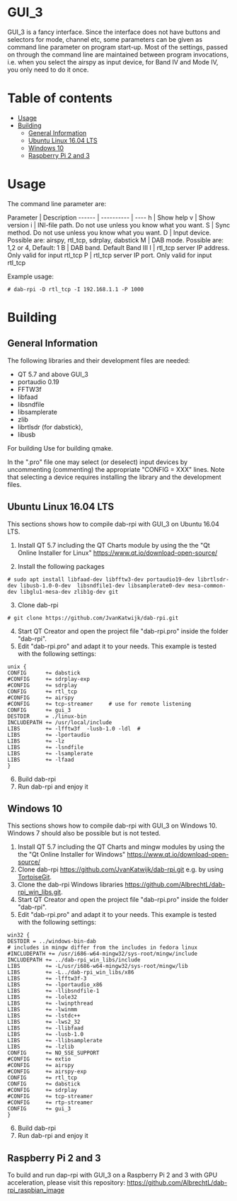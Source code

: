 GUI_3
=====

GUI_3 is a fancy interface. Since the interface does not have buttons and selectors for mode, channel etc, some
parameters can be given as command line parameter on program start-up.
Most of the settings, passed on through the command line are maintained between program invocations, i.e. when you select
the airspy as input device, for Band IV and Mode IV, you only need to do it once.

Table of contents
====

  * [Usage](#usage)
  * [Building](#building)
    * [General Information](#general-information)
    * [Ubuntu Linux 16.04 LTS](#ubuntu-linux-1604-lts)
    * [Windows 10](#windows-10)
    * [Raspberry Pi 2 and 3](#raspberry-pi-2-and-3)

Usage
=====
The command line parameter are:

Parameter | Description
------ | ---------- | ----
h | Show help 
v | Show version 
i | INI-file path. Do not use unless you know what you want.
S | Sync method. Do not use unless you know what you want.
D | Input device. Possible are: airspy, rtl_tcp, sdrplay, dabstick 
M | DAB mode. Possible are: 1,2 or 4, Default: 1 
B | DAB band. Default Band III
I | rtl_tcp server IP address. Only valid for input rtl_tcp 
P | rtl_tcp server IP port. Only valid for input rtl_tcp

Example usage:
  
  ```
# dab-rpi -D rtl_tcp -I 192.168.1.1 -P 1000
  ```
  
Building
====================

General Information
---
The following libraries and their development files are needed:
* QT 5.7 and above GUI_3
* portaudio 0.19
* FFTW3f
* libfaad
* libsndfile
* libsamplerate
* zlib
* librtlsdr (for dabstick),
* libusb

For building 
Use for building qmake.

In the ".pro" file one may select (or deselect) input devices by uncommenting (commenting) the appropriate "CONFIG = XXX" lines.
Note that selecting a device requires installing the library and the development files.

Ubuntu Linux 16.04 LTS
---
This sections shows how to compile dab-rpi with GUI_3 on Ubuntu 16.04 LTS. 

1. Install QT 5.7 including the QT Charts module by using the the "Qt Online Installer for Linux" https://www.qt.io/download-open-source/

2. Install the following packages

  ```
# sudo apt install libfaad-dev libfftw3-dev portaudio19-dev librtlsdr-dev libusb-1.0-0-dev  libsndfile1-dev libsamplerate0-dev mesa-common-dev libglu1-mesa-dev zlib1g-dev git
  ```
3. Clone dab-rpi

  ```
# git clone https://github.com/JvanKatwijk/dab-rpi.git
  ```

4. Start QT Creator and open the project file "dab-rpi.pro" inside the folder "dab-rpi".
5. Edit "dab-rpi.pro" and adapt it to your needs. This example is tested with the following settings:

  ```
unix {
CONFIG		+= dabstick
#CONFIG		+= sdrplay-exp
#CONFIG		+= sdrplay
CONFIG		+= rtl_tcp
#CONFIG		+= airspy
#CONFIG		+= tcp-streamer		# use for remote listening
CONFIG		+= gui_3
DESTDIR		= ./linux-bin
INCLUDEPATH	+= /usr/local/include
LIBS		+= -lfftw3f  -lusb-1.0 -ldl  #
LIBS		+= -lportaudio
LIBS		+= -lz
LIBS		+= -lsndfile
LIBS		+= -lsamplerate
LIBS		+= -lfaad
}
  ```

6. Build dab-rpi
7. Run dab-rpi and enjoy it

Windows 10
---
This sections shows how to compile dab-rpi with GUI_3 on Windows 10. Windows 7 should also be possible but is not tested. 

1. Install QT 5.7 including the QT Charts and mingw modules by using the the "Qt Online Installer for Windows" https://www.qt.io/download-open-source/
2. Clone dab-rpi https://github.com/JvanKatwijk/dab-rpi.git e.g. by using [TortoiseGit](https://tortoisegit.org).
3. Clone the dab-rpi Windows libraries https://github.com/AlbrechtL/dab-rpi_win_libs.git.
4. Start QT Creator and open the project file "dab-rpi.pro" inside the folder "dab-rpi".
5. Edit "dab-rpi.pro" and adapt it to your needs. This example is tested with the following settings:

  ```
win32 {
DESTDIR	= ../windows-bin-dab
# includes in mingw differ from the includes in fedora linux
#INCLUDEPATH += /usr/i686-w64-mingw32/sys-root/mingw/include
INCLUDEPATH += ../dab-rpi_win_libs/include
LIBS		+= -L/usr/i686-w64-mingw32/sys-root/mingw/lib
LIBS		+= -L../dab-rpi_win_libs/x86
LIBS		+= -lfftw3f-3
LIBS		+= -lportaudio_x86
LIBS		+= -llibsndfile-1
LIBS		+= -lole32
LIBS		+= -lwinpthread
LIBS		+= -lwinmm
LIBS 		+= -lstdc++
LIBS		+= -lws2_32
LIBS		+= -llibfaad
LIBS		+= -lusb-1.0
LIBS		+= -llibsamplerate
LIBS		+= -lzlib
CONFIG		+= NO_SSE_SUPPORT 
#CONFIG		+= extio
#CONFIG		+= airspy
#CONFIG		+= airspy-exp
CONFIG		+= rtl_tcp
CONFIG		+= dabstick
#CONFIG		+= sdrplay
#CONFIG		+= tcp-streamer
#CONFIG		+= rtp-streamer
CONFIG		+= gui_3
}
  ```

6. Build dab-rpi
7. Run dab-rpi and enjoy it

Raspberry Pi 2 and 3
---
To build and run dap-rpi with GUI_3 on a Raspberry Pi 2 and 3 with GPU acceleration, please visit this repository: https://github.com/AlbrechtL/dab-rpi_raspbian_image


